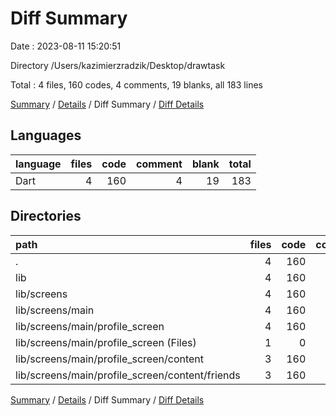 # Diff Summary

Date : 2023-08-11 15:20:51

Directory /Users/kazimierzradzik/Desktop/drawtask

Total : 4 files,  160 codes, 4 comments, 19 blanks, all 183 lines

[Summary](results.md) / [Details](details.md) / Diff Summary / [Diff Details](diff-details.md)

## Languages
| language | files | code | comment | blank | total |
| :--- | ---: | ---: | ---: | ---: | ---: |
| Dart | 4 | 160 | 4 | 19 | 183 |

## Directories
| path | files | code | comment | blank | total |
| :--- | ---: | ---: | ---: | ---: | ---: |
| . | 4 | 160 | 4 | 19 | 183 |
| lib | 4 | 160 | 4 | 19 | 183 |
| lib/screens | 4 | 160 | 4 | 19 | 183 |
| lib/screens/main | 4 | 160 | 4 | 19 | 183 |
| lib/screens/main/profile_screen | 4 | 160 | 4 | 19 | 183 |
| lib/screens/main/profile_screen (Files) | 1 | 0 | 0 | 1 | 1 |
| lib/screens/main/profile_screen/content | 3 | 160 | 4 | 18 | 182 |
| lib/screens/main/profile_screen/content/friends | 3 | 160 | 4 | 18 | 182 |

[Summary](results.md) / [Details](details.md) / Diff Summary / [Diff Details](diff-details.md)